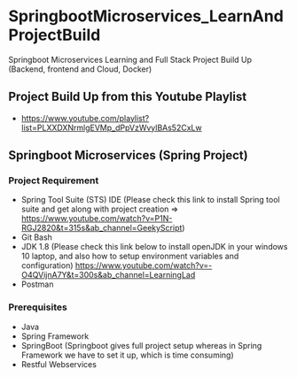 # SpringbootMicroservices_LearnAndProjectBuild
Springboot Microservices Learning and Full Stack Project Build Up (Backend, frontend and Cloud, Docker)


## Project Build Up from this Youtube Playlist
* https://www.youtube.com/playlist?list=PLXXDXNrmlgEVMp_dPpVzWvylBAs52CxLw



## Springboot Microservices (Spring Project)
### Project Requirement 
* Spring Tool Suite (STS) IDE (Please check this link to install Spring tool suite and get along with project creation => https://www.youtube.com/watch?v=P1N-RGJ2820&t=315s&ab_channel=GeekyScript)
* Git Bash
* JDK 1.8 (Please check this link below to install openJDK in your windows 10 laptop, and also how to setup environment variables and configuration)
  https://www.youtube.com/watch?v=-O4QVijnA7Y&t=300s&ab_channel=LearningLad
* Postman

### Prerequisites
* Java
* Spring Framework
* SpringBoot (Springboot gives full project setup whereas in Spring Framework we have to set it up, which is time consuming)
* Restful Webservices
